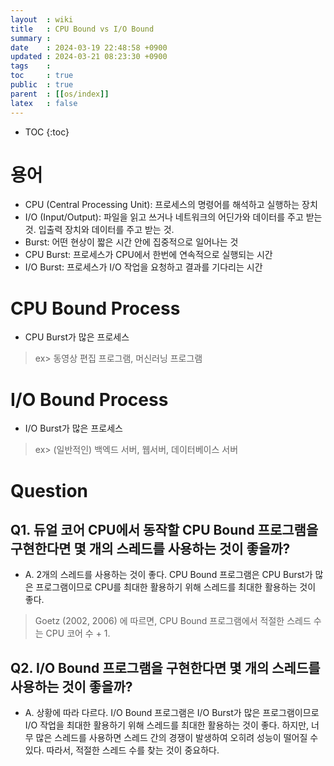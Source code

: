 ```yaml
---
layout  : wiki
title   : CPU Bound vs I/O Bound
summary : 
date    : 2024-03-19 22:48:58 +0900
updated : 2024-03-21 08:23:30 +0900
tags    : 
toc     : true
public  : true
parent  : [[os/index]]
latex   : false
---
```

* TOC
{:toc}

# 용어
- CPU (Central Processing Unit): 프로세스의 명령어를 해석하고 실행하는 장치
- I/O (Input/Output): 파일을 읽고 쓰거나 네트워크의 어딘가와 데이터를 주고 받는 것. 입출력 장치와 데이터를 주고 받는 것.
- Burst: 어떤 현상이 짧은 시간 안에 집중적으로 일어나는 것
- CPU Burst: 프로세스가 CPU에서 한번에 연속적으로 실행되는 시간
- I/O Burst: 프로세스가 I/O 작업을 요청하고 결과를 기다리는 시간

# CPU Bound Process
- CPU Burst가 많은 프로세스
> ex> 동영상 편집 프로그램, 머신러닝 프로그램

# I/O Bound Process
- I/O Burst가 많은 프로세스
> ex> (일반적인) 백엑드 서버, 웹서버, 데이터베이스 서버

# Question
## Q1. 듀얼 코어 CPU에서 동작할 CPU Bound 프로그램을 구현한다면 몇 개의 스레드를 사용하는 것이 좋을까?
- A. 2개의 스레드를 사용하는 것이 좋다. CPU Bound 프로그램은 CPU Burst가 많은 프로그램이므로 CPU를 최대한 활용하기 위해 스레드를 최대한 활용하는 것이 좋다.
> Goetz (2002, 2006) 에 따르면, CPU Bound 프로그램에서 적절한 스레드 수는 CPU 코어 수 + 1.

## Q2. I/O Bound 프로그램을 구현한다면 몇 개의 스레드를 사용하는 것이 좋을까?
- A. 상황에 따라 다르다. I/O Bound 프로그램은 I/O Burst가 많은 프로그램이므로 I/O 작업을 최대한 활용하기 위해 스레드를 최대한 활용하는 것이 좋다. 하지만, 너무 많은 스레드를 사용하면 스레드 간의 경쟁이 발생하여 오히려 성능이 떨어질 수 있다. 따라서, 적절한 스레드 수를 찾는 것이 중요하다.
